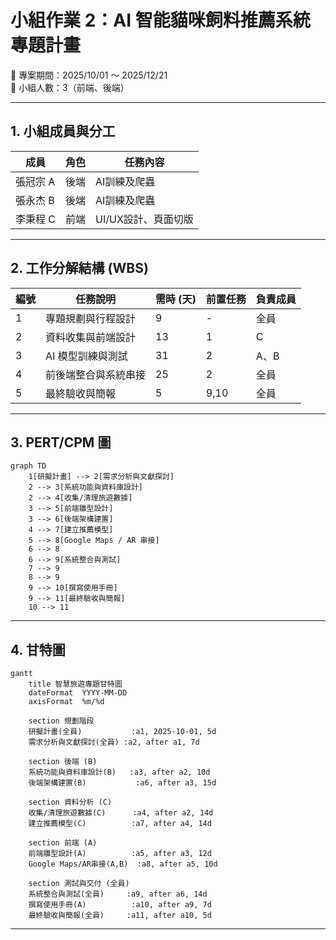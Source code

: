 # 小組作業 2：AI 智能貓咪飼料推薦系統專題計畫
📅 專案期間：2025/10/01 ～ 2025/12/21  
👥 小組人數：3（前端、後端）  

---

## 1. 小組成員與分工
| 成員 | 角色 | 任務內容 |
|------|------|----------|
|張冠宗 A | 後端 | AI訓練及爬蟲 |
|張永杰 B | 後端 | AI訓練及爬蟲 |
|李秉程 C | 前端 | UI/UX設計、頁面切版 |

---

## 2. 工作分解結構 (WBS)
| 編號 | 任務說明 | 需時 (天) | 前置任務 | 負責成員 |
|------|----------|-----------|-----------|----------|
| 1 | 專題規劃與行程設計 | 9 | - | 全員 |
| 2 | 資料收集與前端設計 | 13 | 1 | C |
| 3 | AI 模型訓練與測試 | 31 | 2 | A、B |
| 4 | 前後端整合與系統串接 | 25 | 2 | 全員 |
| 5 | 最終驗收與簡報 | 5 | 9,10 | 全員 |

---

## 3. PERT/CPM 圖
```mermaid
graph TD
    1[研擬計畫] --> 2[需求分析與文獻探討]
    2 --> 3[系統功能與資料庫設計]
    2 --> 4[收集/清理旅遊數據]
    3 --> 5[前端雛型設計]
    3 --> 6[後端架構建置]
    4 --> 7[建立推薦模型]
    5 --> 8[Google Maps / AR 串接]
    6 --> 8
    6 --> 9[系統整合與測試]
    7 --> 9
    8 --> 9
    9 --> 10[撰寫使用手冊]
    9 --> 11[最終驗收與簡報]
    10 --> 11
```

---
## 4. 甘特圖 
```mermaid
gantt
    title 智慧旅遊專題甘特圖
    dateFormat  YYYY-MM-DD
    axisFormat  %m/%d

    section 規劃階段
    研擬計畫(全員)           :a1, 2025-10-01, 5d
    需求分析與文獻探討(全員) :a2, after a1, 7d

    section 後端 (B)
    系統功能與資料庫設計(B)   :a3, after a2, 10d
    後端架構建置(B)           :a6, after a3, 15d

    section 資料分析 (C)
    收集/清理旅遊數據(C)      :a4, after a2, 14d
    建立推薦模型(C)          :a7, after a4, 14d

    section 前端 (A)
    前端雛型設計(A)          :a5, after a3, 12d
    Google Maps/AR串接(A,B)  :a8, after a5, 10d

    section 測試與交付 (全員)
    系統整合與測試(全員)     :a9, after a6, 14d
    撰寫使用手冊(A)          :a10, after a9, 7d
    最終驗收與簡報(全員)     :a11, after a10, 5d

```

---


